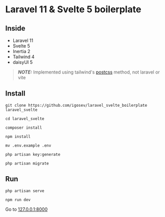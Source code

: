 # Laravel 11 & Svelte 5 boilerplate

## Inside

- Laravel 11
- Svelte 5 
- Inertia 2
- Tailwind 4
- daisyUI 5

> **_NOTE:_** Implemented using tailwind's [postcss](https://tailwindcss.com/docs/installation/using-postcss) method, not laravel or vite

## Install
```shell
git clone https://github.com/igosev/laravel_svelte_boilerplate laravel_svelte
```
```shell
cd laravel_svelte
```
```shell
composer install   
```
```shell
npm install   
```   
```shell
mv .env.example .env 
```
```shell
php artisan key:generate
```
```shell
php artisan migrate
```

## Run
```shell
php artisan serve
```
```shell
npm run dev
```

Go to [127.0.0.1:8000](http://127.0.0.1:8000/)
